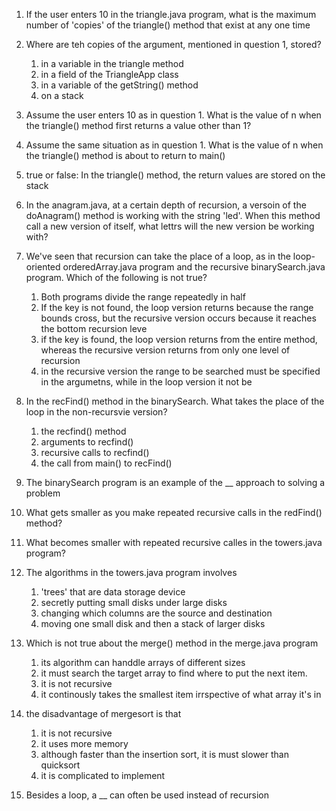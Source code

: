 1. If the user enters 10 in the triangle.java program, what is the maximum number of 'copies' of the triangle() method that exist at any one time

2. Where are teh copies of the argument, mentioned in question 1, stored?
    1. in a variable in the triangle method
    2. in a field of the TriangleApp class
    3. in a variable of the getString() method
    4. on a stack

3. Assume the user enters 10 as in question 1. What is the value of n when the triangle() method first returns a value other than 1?

4. Assume the same situation as in question 1. What is the value of n when the triangle() method is about to return to main()

5. true or false: In the triangle() method, the return values are stored on the stack

6. In the anagram.java, at a certain depth of recursion, a versoin of the doAnagram() method is working with the string 'led'. When this method call a new version of itself, what lettrs will the new version be working with?

7. We've seen that recursion can take the place of a loop, as in the loop-oriented orderedArray.java program and the recursive binarySearch.java program. Which of the following is not true?
    1. Both programs divide the range repeatedly in half
    2. If the key is not found, the loop version returns because the range bounds cross, but the recursive version occurs because it reaches the bottom recursion leve
    3. if the key is found, the loop version returns from the entire method, whereas the recursive version returns from only one level of recursion
    4. in the recursive version the range to be searched must be specified in the argumetns, while in the loop version it not be
    
8. In the recFind() method in the binarySearch. What takes the place of the loop in the non-recursvie version?
    1. the recfind() method
    2. arguments to recfind()
    3. recursive calls to recfind()
    4. the call from main() to recFind()
    
9. The binarySearch program is an example of the __ approach to solving a problem

10. What gets smaller as you make repeated recursive calls in the redFind() method?

11. What becomes smaller with repeated recursive calles in the towers.java program?

12. The algorithms in the towers.java program involves
    1. 'trees' that are data storage device
    2. secretly putting small disks under large disks
    3. changing which columns are the source and destination 
    4. moving one small disk and then a stack of larger disks
    
13. Which is not true about the merge() method in the merge.java program
    1. its algorithm can handdle arrays of different sizes
    2. it must search the target array to find where to put the next item.
    3. it is not recursive
    4. it continously takes the smallest item irrspective of what array it's in
14. the disadvantage of mergesort is that
    1. it is not recursive
    2. it uses more memory
    3. although faster than the insertion sort, it is must slower than quicksort
    4. it is complicated to implement
   
15. Besides a loop, a __ can often be used instead of recursion

